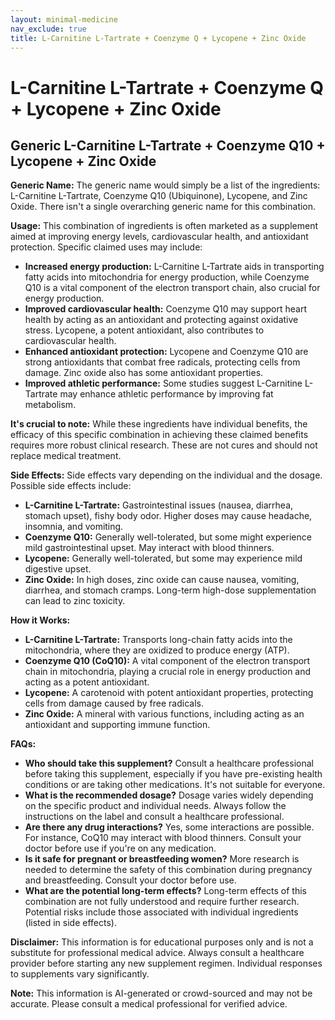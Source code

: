 ```yaml
---
layout: minimal-medicine
nav_exclude: true
title: L-Carnitine L-Tartrate + Coenzyme Q + Lycopene + Zinc Oxide
---
```


# L-Carnitine L-Tartrate + Coenzyme Q + Lycopene + Zinc Oxide

## Generic L-Carnitine L-Tartrate + Coenzyme Q10 + Lycopene + Zinc Oxide

**Generic Name:**  The generic name would simply be a list of the ingredients: L-Carnitine L-Tartrate, Coenzyme Q10 (Ubiquinone), Lycopene, and Zinc Oxide.  There isn't a single overarching generic name for this combination.

**Usage:** This combination of ingredients is often marketed as a supplement aimed at improving energy levels, cardiovascular health, and antioxidant protection.  Specific claimed uses may include:

* **Increased energy production:** L-Carnitine L-Tartrate aids in transporting fatty acids into mitochondria for energy production, while Coenzyme Q10 is a vital component of the electron transport chain, also crucial for energy production.
* **Improved cardiovascular health:** Coenzyme Q10 may support heart health by acting as an antioxidant and protecting against oxidative stress.  Lycopene, a potent antioxidant, also contributes to cardiovascular health.
* **Enhanced antioxidant protection:** Lycopene and Coenzyme Q10 are strong antioxidants that combat free radicals, protecting cells from damage. Zinc oxide also has some antioxidant properties.
* **Improved athletic performance:**  Some studies suggest L-Carnitine L-Tartrate may enhance athletic performance by improving fat metabolism.

**It's crucial to note:**  While these ingredients have individual benefits, the efficacy of this specific combination in achieving these claimed benefits requires more robust clinical research.  These are not cures and should not replace medical treatment.

**Side Effects:** Side effects vary depending on the individual and the dosage.  Possible side effects include:

* **L-Carnitine L-Tartrate:**  Gastrointestinal issues (nausea, diarrhea, stomach upset), fishy body odor.  Higher doses may cause headache, insomnia, and vomiting.
* **Coenzyme Q10:** Generally well-tolerated, but some might experience mild gastrointestinal upset.  May interact with blood thinners.
* **Lycopene:** Generally well-tolerated, but some may experience mild digestive upset.
* **Zinc Oxide:**  In high doses, zinc oxide can cause nausea, vomiting, diarrhea, and stomach cramps.  Long-term high-dose supplementation can lead to zinc toxicity.


**How it Works:**

* **L-Carnitine L-Tartrate:** Transports long-chain fatty acids into the mitochondria, where they are oxidized to produce energy (ATP).
* **Coenzyme Q10 (CoQ10):**  A vital component of the electron transport chain in mitochondria, playing a crucial role in energy production and acting as a potent antioxidant.
* **Lycopene:** A carotenoid with potent antioxidant properties, protecting cells from damage caused by free radicals.
* **Zinc Oxide:** A mineral with various functions, including acting as an antioxidant and supporting immune function.


**FAQs:**

* **Who should take this supplement?**  Consult a healthcare professional before taking this supplement, especially if you have pre-existing health conditions or are taking other medications.  It's not suitable for everyone.
* **What is the recommended dosage?**  Dosage varies widely depending on the specific product and individual needs.  Always follow the instructions on the label and consult a healthcare professional.
* **Are there any drug interactions?**  Yes, some interactions are possible.  For instance, CoQ10 may interact with blood thinners. Consult your doctor before use if you're on any medication.
* **Is it safe for pregnant or breastfeeding women?**  More research is needed to determine the safety of this combination during pregnancy and breastfeeding. Consult your doctor before use.
* **What are the potential long-term effects?**  Long-term effects of this combination are not fully understood and require further research.  Potential risks include those associated with individual ingredients (listed in side effects).


**Disclaimer:** This information is for educational purposes only and is not a substitute for professional medical advice.  Always consult a healthcare provider before starting any new supplement regimen.  Individual responses to supplements vary significantly.


**Note:** This information is AI-generated or crowd-sourced and may not be accurate. Please consult a medical professional for verified advice.